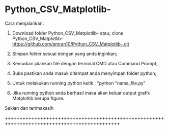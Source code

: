 # Python_CSV_Matplotlib-


Cara menjalankan:
1.  Download folder Python_CSV_Matplotlib- atau;
    clone Python_CSV_Matplotlib- https://github.com/amran10/Python_CSV_Matplotlib-.git
    
2.  Simpan folder sesuai dengan yang anda inginkan;
3.  Kemudian jalankan file dengan terminal CMD atau Command Prompt;
4.  Buka pastikan anda masuk ditempat anda menyimpan folder python;
5.  Untuk melakukan running python ketik ; "python "nama_file.py"
6.  Jika running python anda berhasil maka akan keluar output grafik Matplotlib berupa figure.

Sekian dan terimakasih

+++++++++++++++++++++++++++++++++++++++++++++++++++++++++++++++++++++++++++++++++++++++++++++

